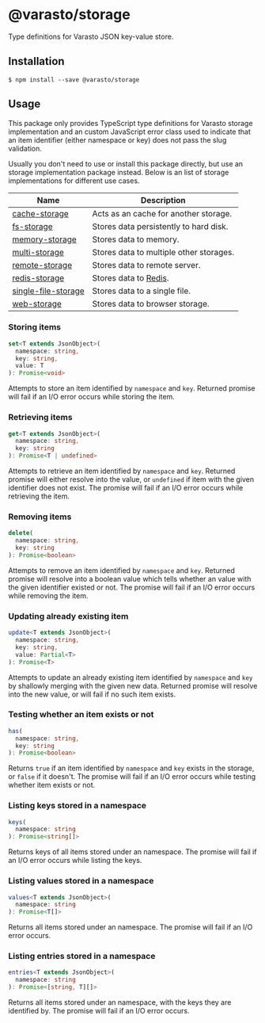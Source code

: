 # @varasto/storage

Type definitions for Varasto JSON key-value store.

## Installation

```shell
$ npm install --save @varasto/storage
```

## Usage

This package only provides TypeScript type definitions for Varasto storage
implementation and an custom JavaScript error class used to indicate that
an item identifier (either namespace or key) does not pass the slug validation.

Usually you don't need to use or install this package directly, but use an
storage implementation package instead. Below is an list of storage
implementations for different use cases.

| Name                  | Description                             |
| --------------------- | --------------------------------------- |
| [cache-storage]       | Acts as an cache for another storage.   |
| [fs-storage]          | Stores data persistently to hard disk.  |
| [memory-storage]      | Stores data to memory.                  |
| [multi-storage]       | Stores data to multiple other storages. |
| [remote-storage]      | Stores data to remote server.           |
| [redis-storage]       | Stores data to [Redis].                 |
| [single-file-storage] | Stores data to a single file.           |
| [web-storage]         | Stores data to browser storage.         |

[cache-storage]: https://www.npmjs.com/package/@varasto/cache-storage
[fs-storage]: https://www.npmjs.com/package/@varasto/fs-storage
[memory-storage]: https://www.npmjs.com/package/@varasto/memory-storage
[multi-storage]: https://www.npmjs.com/package/@varasto/multi-storage
[remote-storage]: https://www.npmjs.com/package/@varasto/remote-storage
[redis-storage]: https://www.npmjs.com/package/@varasto/redis-storage
[single-file-storage]: https://www.npmjs.com/package/@varasto/single-file-storage
[web-storage]: https://www.npmjs.com/package/@varasto/web-storage
[redis]: https://redis.io

### Storing items

```TypeScript
set<T extends JsonObject>(
  namespace: string,
  key: string,
  value: T
): Promise<void>
```

Attempts to store an item identified by `namespace` and `key`. Returned
promise will fail if an I/O error occurs while storing the item.

### Retrieving items

```TypeScript
get<T extends JsonObject>(
  namespace: string,
  key: string
): Promise<T | undefined>
```

Attempts to retrieve an item identified by `namespace` and `key`. Returned
promise will either resolve into the value, or `undefined` if item with the
given identifier does not exist. The promise will fail if an I/O error
occurs while retrieving the item.

### Removing items

```TypeScript
delete(
  namespace: string,
  key: string
): Promise<boolean>
```

Attempts to remove an item identified by `namespace` and `key`. Returned
promise will resolve into a boolean value which tells whether an value with
the given identifier existed or not. The promise will fail if an I/O error
occurs while removing the item.

### Updating already existing item

```TypeScript
update<T extends JsonObject>(
  namespace: string,
  key: string,
  value: Partial<T>
): Promise<T>
```

Attempts to update an already existing item identified by `namespace` and `key`
by shallowly merging with the given new data. Returned promise will resolve
into the new value, or will fail if no such item exists.

### Testing whether an item exists or not

```TypeScript
has(
  namespace: string,
  key: string
): Promise<boolean>
```

Returns `true` if an item identified by `namespace` and `key` exists in the
storage, or `false` if it doesn't. The promise will fail if an I/O error
occurs while testing whether item exists or not.

### Listing keys stored in a namespace

```TypeScript
keys(
  namespace: string
): Promise<string[]>
```

Returns keys of all items stored under an namespace. The promise will fail if
an I/O error occurs while listing the keys.

### Listing values stored in a namespace

```TypeScript
values<T extends JsonObject>(
  namespace: string
): Promise<T[]>
```

Returns all items stored under an namespace. The promise will fail if an I/O
error occurs.

### Listing entries stored in a namespace

```TypeScript
entries<T extends JsonObject>(
  namespace: string
): Promise<[string, T][]>
```

Returns all items stored under an namespace, with the keys they are identified
by. The promise will fail if an I/O error occurs.

